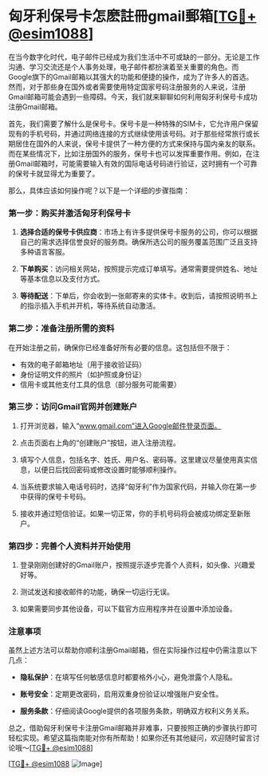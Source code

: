 # 匈牙利保号卡怎麽註冊gmail郵箱[[TG💪+ @esim1088](https://t.me/s/esim1088)]

在当今数字化时代，电子邮件已经成为我们生活中不可或缺的一部分。无论是工作沟通、学习交流还是个人事务处理，电子邮件都扮演着至关重要的角色。而Google旗下的Gmail邮箱以其强大的功能和便捷的操作，成为了许多人的首选。然而，对于那些身在国外或者需要使用特定国家号码注册服务的人来说，注册Gmail邮箱可能会遇到一些障碍。今天，我们就来聊聊如何利用匈牙利保号卡成功注册Gmail邮箱。

首先，我们需要了解什么是保号卡。保号卡是一种特殊的SIM卡，它允许用户保留现有的手机号码，并通过网络连接的方式继续使用该号码。对于那些经常旅行或长期居住在国外的人来说，保号卡提供了一种方便的方式来保持与国内亲友的联系。而在某些情况下，比如注册国外的服务，保号卡也可以发挥重要作用。例如，在注册Gmail邮箱时，可能需要输入有效的国际电话号码进行验证，这时拥有一个可靠的保号卡就显得尤为重要了。

那么，具体应该如何操作呢？以下是一个详细的步骤指南：

### 第一步：购买并激活匈牙利保号卡

1. **选择合适的保号卡供应商**：市场上有许多提供保号卡服务的公司，你可以根据自己的需求选择信誉良好的服务商。确保所选公司的服务覆盖范围广泛且支持多种语言客服。
   
2. **下单购买**：访问相关网站，按照提示完成订单填写。通常需要提供姓名、地址等基本信息以及支付方式。

3. **等待配送**：下单后，你会收到一张邮寄来的实体卡。收到后，请按照说明书上的指示插入手机并开机，等待系统自动激活。

### 第二步：准备注册所需的资料

在开始注册之前，确保你已经准备好所有必要的信息。这包括但不限于：
- 有效的电子邮箱地址（用于接收验证码）
- 身份证明文件的照片（如护照或身份证）
- 信用卡或其他支付工具的信息（部分服务可能需要）

### 第三步：访问Gmail官网并创建账户

1. 打开浏览器，输入“www.gmail.com”进入Google邮件登录页面。

2. 点击页面右上角的“创建账户”按钮，进入注册流程。

3. 填写个人信息，包括名字、姓氏、用户名、密码等。这里建议尽量使用真实信息，以便日后找回密码或修改设置时能够顺利操作。

4. 当系统要求输入电话号码时，选择“匈牙利”作为国家代码，并输入你在第一步中获得的保号卡号码。

5. 接收并通过短信验证。如果一切正常，你的手机号码将会被成功绑定至新账户。

### 第四步：完善个人资料并开始使用

1. 登录刚刚创建好的Gmail账户，按照提示逐步完善个人资料，如头像、兴趣爱好等。

2. 测试发送和接收邮件的功能，确保一切运行无误。

3. 如果需要同步其他设备，可以下载官方应用程序并在设置中添加设备。

### 注意事项

虽然上述方法可以帮助你顺利注册Gmail邮箱，但在实际操作过程中仍需注意以下几点：

- **隐私保护**：在填写任何敏感信息时都要格外小心，避免泄露个人隐私。
  
- **账号安全**：定期更改密码，启用双重身份验证以增强账户安全性。

- **服务条款**：仔细阅读Google提供的各项服务条款，明确双方权利义务关系。

总之，借助匈牙利保号卡注册Gmail邮箱并非难事，只要按照正确的步骤执行即可轻松实现。希望这篇指南能对你有所帮助！如果你还有其他疑问，欢迎随时留言讨论哦～[[TG💪+ @esim1088](https://t.me/s/esim1088)]

[[TG💪+ @esim1088](https://t.me/s/esim1088) ![Image](https://i.postimg.cc/4NQfJmqS/Snipaste-2025-05-13-00-14-12.png)]